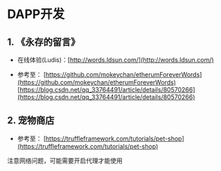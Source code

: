 # DAPP开发

## 1. 《永存的留言》

- 在线体验(Ludis)：[http://words.ldsun.com/](http://words.ldsun.com/)

- 参考至：
    [https://github.com/mokeychan/etherumForeverWords](https://github.com/mokeychan/etherumForeverWords)
    [https://blog.csdn.net/qq_33764491/article/details/80570266](https://blog.csdn.net/qq_33764491/article/details/80570266)

## 2. 宠物商店

- 参考至：
    [https://truffleframework.com/tutorials/pet-shop](https://truffleframework.com/tutorials/pet-shop)

注意网络问题，可能需要开启代理才能使用
